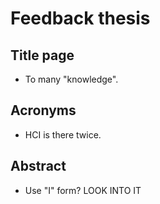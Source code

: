 # Feedback thesis

## Title page
- To many "knowledge".

## Acronyms
- HCI is there twice.

## Abstract
- Use "I" form? LOOK INTO IT
